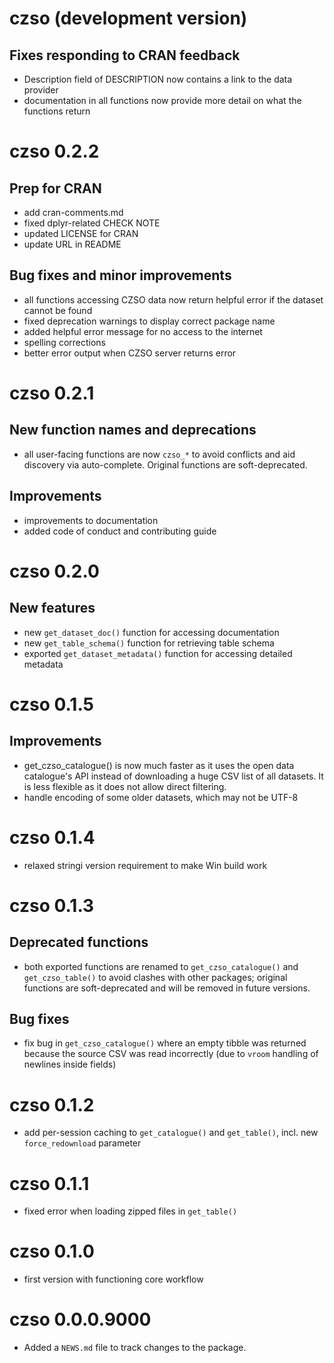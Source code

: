 # czso (development version)

## Fixes responding to CRAN feedback

* Description field of DESCRIPTION now contains a link to the data provider
* documentation in all functions now provide more detail on what the functions return


# czso 0.2.2

## Prep for CRAN

* add cran-comments.md
* fixed dplyr-related CHECK NOTE
* updated LICENSE for CRAN
* update URL in README

## Bug fixes and minor improvements

* all functions accessing CZSO data now return helpful error if the dataset cannot be found
* fixed deprecation warnings to display correct package name
* added helpful error message for no access to the internet
* spelling corrections
* better error output when CZSO server returns error

# czso 0.2.1

## New function names and deprecations

* all user-facing functions are now `czso_*` to avoid conflicts and aid discovery via auto-complete. Original functions are soft-deprecated.

## Improvements

* improvements to documentation
* added code of conduct and contributing guide

# czso 0.2.0

## New features

* new `get_dataset_doc()` function for accessing documentation
* new `get_table_schema()` function for retrieving table schema
* exported `get_dataset_metadata()` function for accessing detailed metadata

# czso 0.1.5

## Improvements

* get_czso_catalogue() is now much faster as it uses the open data catalogue's API instead of downloading a huge CSV list of all datasets. It is less flexible as it does not allow direct filtering.
* handle encoding of some older datasets, which may not be UTF-8

# czso 0.1.4

* relaxed stringi version requirement to make Win build work

# czso 0.1.3

## Deprecated functions

* both exported functions are renamed to `get_czso_catalogue()` and `get_czso_table()` to avoid clashes with other packages; original functions are soft-deprecated and will be removed in future versions.

## Bug fixes

* fix bug in `get_czso_catalogue()` where an empty tibble was returned because the source CSV was read incorrectly (due to `vroom` handling of newlines inside fields)

# czso 0.1.2

* add per-session caching to `get_catalogue()` and `get_table()`, incl. new `force_redownload` parameter

# czso 0.1.1

* fixed error when loading zipped files in `get_table()`

# czso 0.1.0

* first version with functioning core workflow

# czso 0.0.0.9000

* Added a `NEWS.md` file to track changes to the package.

